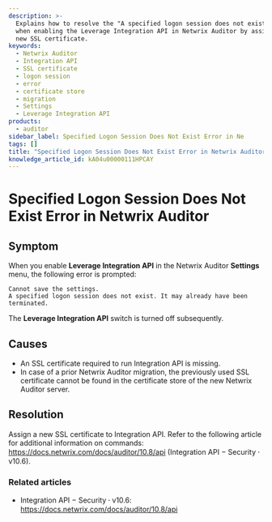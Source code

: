```yaml
---
description: >-
  Explains how to resolve the "A specified logon session does not exist" error
  when enabling the Leverage Integration API in Netwrix Auditor by assigning a
  new SSL certificate.
keywords:
  - Netwrix Auditor
  - Integration API
  - SSL certificate
  - logon session
  - error
  - certificate store
  - migration
  - Settings
  - Leverage Integration API
products:
  - auditor
sidebar_label: Specified Logon Session Does Not Exist Error in Ne
tags: []
title: "Specified Logon Session Does Not Exist Error in Netwrix Auditor"
knowledge_article_id: kA04u00000111HPCAY
---
```


# Specified Logon Session Does Not Exist Error in Netwrix Auditor

## Symptom

When you enable **Leverage Integration API** in the Netwrix Auditor **Settings** menu, the following error is prompted:

```text
Cannot save the settings.
A specified logon session does not exist. It may already have been terminated.
```

The **Leverage Integration API** switch is turned off subsequently.

## Causes

- An SSL certificate required to run Integration API is missing.
- In case of a prior Netwrix Auditor migration, the previously used SSL certificate cannot be found in the certificate store of the new Netwrix Auditor server.

## Resolution

Assign a new SSL certificate to Integration API. Refer to the following article for additional information on commands: https://docs.netwrix.com/docs/auditor/10.8/api (Integration API − Security ⸱ v10.6).

### Related articles

- Integration API − Security ⸱ v10.6: https://docs.netwrix.com/docs/auditor/10.8/api
